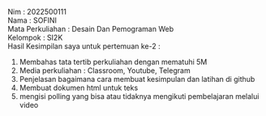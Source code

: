Nim              : 2022500111<br>
Nama             : SOFINI<br>
Mata Perkuliahan : Desain Dan Pemograman Web<br>
Kelompok         : SI2K<br>
Hasil Kesimpilan saya untuk pertemuan ke-2 :<br>
1) Membahas tata tertib perkuliahan dengan mematuhi 5M<br>
2) Media perkuliahan : Classroom, Youtube, Telegram<br>
3) Penjelasan bagaimana cara membuat kesimpulan dan latihan di github<br>
4) Membuat dokumen html untuk teks<br>
5) mengisi polling yang bisa atau tidaknya mengikuti pembelajaran melalui video<br>
